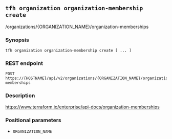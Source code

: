 ## `tfh organization organization-membership create`

/organizations/{ORGANIZATION_NAME}/organization-memberships

### Synopsis

    tfh organization organization-membership create [ ... ]

### REST endpoint

    POST https://{HOSTNAME}/api/v2/organizations/{ORGANIZATION_NAME}/organization-memberships

### Description

https://www.terraform.io/enterprise/api-docs/organization-memberships

### Positional parameters

* `ORGANIZATION_NAME`


